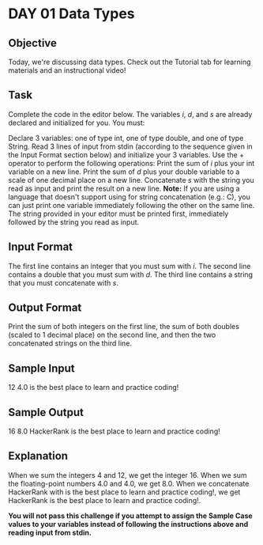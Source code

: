 # DAY 01 Data Types

## Objective 
Today, we're discussing data types. Check out the Tutorial tab for learning materials and an instructional video!

## Task 
Complete the code in the editor below. The variables *i*, *d*, and *s* are already declared and initialized for you. You must:

Declare 3 variables: one of type int, one of type double, and one of type String.
Read 3 lines of input from stdin (according to the sequence given in the Input Format section below) and initialize your 3 variables.
Use the + operator to perform the following operations: 
Print the sum of *i* plus your int variable on a new line.
Print the sum of *d* plus your double variable to a scale of one decimal place on a new line.
Concatenate *s* with the string you read as input and print the result on a new line.
**Note:** If you are using a language that doesn't support using  for string concatenation (e.g.: C), you can just print one variable immediately following the other on the same line. The string provided in your editor must be printed first, immediately followed by the string you read as input.

## Input Format
The first line contains an integer that you must sum with *i*. 
The second line contains a double that you must sum with *d*. 
The third line contains a string that you must concatenate with *s*.

## Output Format
Print the sum of both integers on the first line, the sum of both doubles (scaled to 1 decimal place) on the second line, and then the two concatenated strings on the third line.

## Sample Input
12
4.0
is the best place to learn and practice coding!

## Sample Output
16
8.0
HackerRank is the best place to learn and practice coding!

## Explanation
When we sum the integers 4 and 12, we get the integer 16. 
When we sum the floating-point numbers 4.0 and 4.0, we get 8.0. 
When we concatenate HackerRank with is the best place to learn and practice coding!, we get HackerRank is the best place to learn and practice coding!.

**You will not pass this challenge if you attempt to assign the Sample Case values to your variables instead of following the instructions above and reading input from stdin.**
